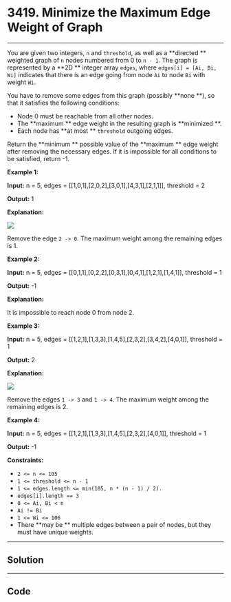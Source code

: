 # 3419. Minimize the Maximum Edge Weight of Graph

---

You are given two integers, `n` and `threshold`, as well as a **directed ** weighted graph of `n` nodes numbered from 0 to `n - 1`. The graph is represented by a **2D ** integer array `edges`, where `edges[i] = [Ai, Bi, Wi]` indicates that there is an edge going from node `Ai` to node `Bi` with weight `Wi`.

You have to remove some edges from this graph (possibly **none **), so that it satisfies the following conditions:

  * Node 0 must be reachable from all other nodes.
  * The **maximum ** edge weight in the resulting graph is **minimized **.
  * Each node has **at most ** `threshold` outgoing edges.



Return the **minimum ** possible value of the **maximum ** edge weight after removing the necessary edges. If it is impossible for all conditions to be satisfied, return -1.

 

**Example 1:**

**Input:** n = 5, edges = [[1,0,1],[2,0,2],[3,0,1],[4,3,1],[2,1,1]], threshold = 2

**Output:** 1

**Explanation:**

![](https://assets.leetcode.com/uploads/2024/12/09/s-1.png)

Remove the edge `2 -> 0`. The maximum weight among the remaining edges is 1.

**Example 2:**

**Input:** n = 5, edges = [[0,1,1],[0,2,2],[0,3,1],[0,4,1],[1,2,1],[1,4,1]], threshold = 1

**Output:** -1

**Explanation:**  

It is impossible to reach node 0 from node 2.

**Example 3:**

**Input:** n = 5, edges = [[1,2,1],[1,3,3],[1,4,5],[2,3,2],[3,4,2],[4,0,1]], threshold = 1

**Output:** 2

**Explanation:**  

![](https://assets.leetcode.com/uploads/2024/12/09/s2-1.png)

Remove the edges `1 -> 3` and `1 -> 4`. The maximum weight among the remaining edges is 2.

**Example 4:**

**Input:** n = 5, edges = [[1,2,1],[1,3,3],[1,4,5],[2,3,2],[4,0,1]], threshold = 1

**Output:** -1

 

**Constraints:**

  * `2 <= n <= 105`
  * `1 <= threshold <= n - 1`
  * `1 <= edges.length <= min(105, n * (n - 1) / 2).`
  * `edges[i].length == 3`
  * `0 <= Ai, Bi < n`
  * `Ai != Bi`
  * `1 <= Wi <= 106`
  * There **may be ** multiple edges between a pair of nodes, but they must have unique weights.

---

## Solution



---

## Code
```python


```